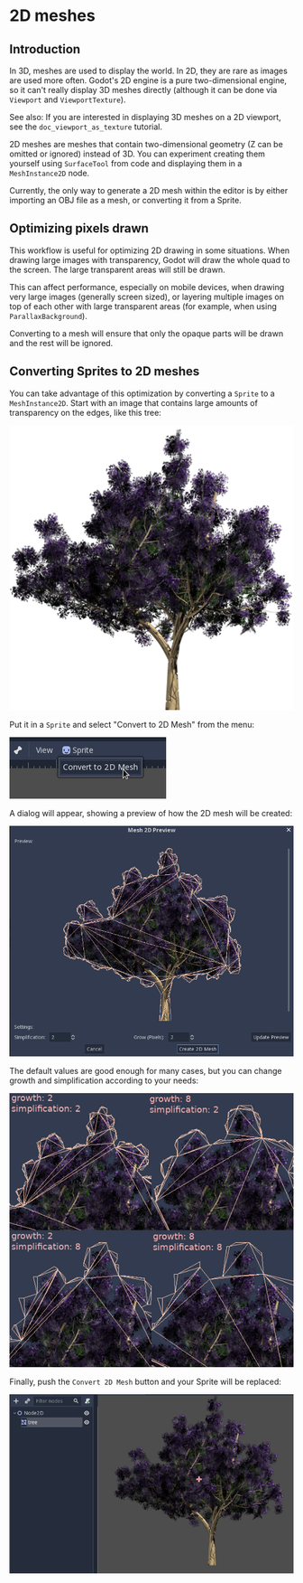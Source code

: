

2D meshes
=========

Introduction
------------

In 3D, meshes are used to display the world. In 2D, they are rare as images are used more often.
Godot's 2D engine is a pure two-dimensional engine, so it can't really display 3D meshes directly (although it can be done
via `Viewport` and `ViewportTexture`).

See also:
 If you are interested in displaying 3D meshes on a 2D viewport, see the `doc_viewport_as_texture` tutorial.

2D meshes are meshes that contain two-dimensional geometry (Z can be omitted or ignored) instead of 3D.
You can experiment creating them yourself using `SurfaceTool` from code and displaying them in a `MeshInstance2D` node.

Currently, the only way to generate a 2D mesh within the editor is by either importing an OBJ file as a mesh, or converting it from a Sprite.

Optimizing pixels drawn
-----------------------

This workflow is useful for optimizing 2D drawing in some situations. When drawing large images with transparency, Godot will draw the whole quad to the screen. The large transparent areas will still be drawn.

This can affect performance, especially on mobile devices, when drawing very large images (generally screen sized),
or layering multiple images on top of each other with large transparent areas (for example, when using `ParallaxBackground`).

Converting to a mesh will ensure that only the opaque parts will be drawn and the rest will be ignored.

Converting Sprites to 2D meshes
-------------------------------

You can take advantage of this optimization by converting a `Sprite` to a `MeshInstance2D`.
Start with an image that contains large amounts of transparency on the edges, like this tree:

![](img/mesh2d1.png)

Put it in a `Sprite` and select "Convert to 2D Mesh" from the menu:

![](img/mesh2d2.png)

A dialog will appear, showing a preview of how the 2D mesh will be created:

![](img/mesh2d3.png)

The default values are good enough for many cases, but you can change growth and simplification according to your needs:

![](img/mesh2d4.png)

Finally, push the `Convert 2D Mesh` button and your Sprite will be replaced:

![](img/mesh2d5.png)
